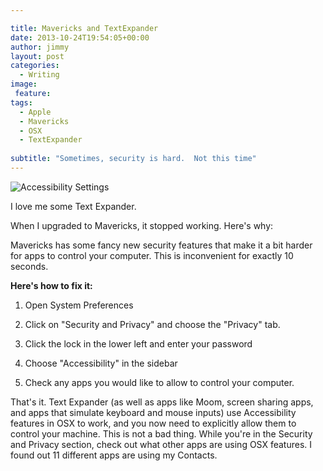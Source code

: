 ```yaml
---

title: Mavericks and TextExpander
date: 2013-10-24T19:54:05+00:00
author: jimmy
layout: post
categories:
  - Writing
image:
 feature:   
tags:
  - Apple
  - Mavericks
  - OSX
  - TextExpander
  
subtitle: "Sometimes, security is hard.  Not this time"  
---
```


![Accessibility Settings](https://s3-us-west-2.amazonaws.com/www.jimmylittle.com/post-images/SysPrefAccSettings.png)

I love me some Text Expander.

When I upgraded to Mavericks, it stopped working.  Here's why: 

Mavericks has some fancy new security features that make it a bit harder for apps to control your computer.  This is inconvenient for exactly 10 seconds.  

**Here's how to fix it:**

 1.  Open System Preferences

 2. Click on "Security and Privacy"  and choose the "Privacy" tab. 

 3. Click the lock in the lower left and enter your password

 4. Choose "Accessibility" in the sidebar

 5. Check any apps you would like to allow to control your computer. 

That's it.  Text Expander (as well as apps like Moom, screen sharing apps, and apps that simulate keyboard and mouse inputs) use Accessibility features in OSX to work, and you now need to explicitly allow them to control your machine.  This is not a bad thing.  While you're in the Security and Privacy section, check out what other apps are using OSX features.  I found out 11 different apps are using my Contacts.